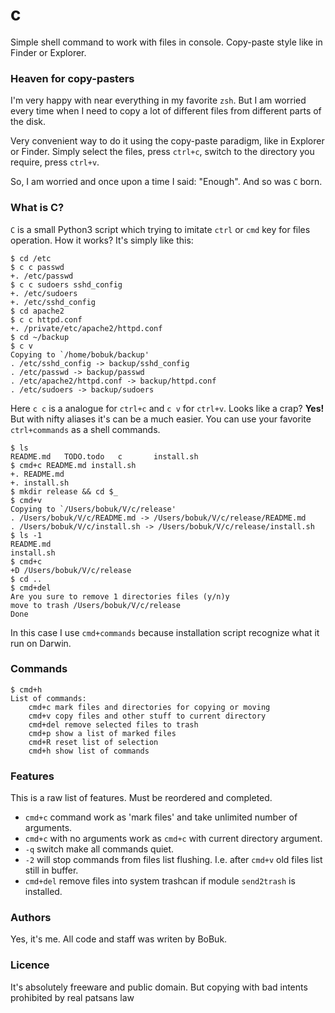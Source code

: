 # c

Simple shell command to work with files in console. Copy-paste style like in Finder or Explorer.

### Heaven for copy-pasters

I'm very happy with near everything in my favorite `zsh`. But I am worried every time when I need to copy a lot of different files from different parts of the disk.

Very convenient way to do it using the copy-paste paradigm, like in Explorer or Finder. Simply select the files, press `ctrl+c`, switch to the directory you require, press `ctrl+v`.

So, I am worried and once upon a time I said: "Enough". And so was `C` born.

### What is C?

`C` is a small Python3 script which trying to imitate `ctrl` or `cmd` key for files operation. How it works? It's simply like this:

```
$ cd /etc
$ c c passwd
+. /etc/passwd
$ c c sudoers sshd_config
+. /etc/sudoers
+. /etc/sshd_config
$ cd apache2
$ c c httpd.conf
+. /private/etc/apache2/httpd.conf
$ cd ~/backup
$ c v
Copying to `/home/bobuk/backup'
. /etc/sshd_config -> backup/sshd_config
. /etc/passwd -> backup/passwd
. /etc/apache2/httpd.conf -> backup/httpd.conf
. /etc/sudoers -> backup/sudoers
```

Here `c c` is a analogue for `ctrl+c` and `c v` for `ctrl+v`. Looks like a crap? **Yes!** But with nifty aliases it's can be a much easier. You can use your favorite `ctrl+commands` as a shell commands.

```
$ ls
README.md   TODO.todo   c       install.sh
$ cmd+c README.md install.sh
+. README.md
+. install.sh
$ mkdir release && cd $_
$ cmd+v
Copying to `/Users/bobuk/V/c/release'
. /Users/bobuk/V/c/README.md -> /Users/bobuk/V/c/release/README.md
. /Users/bobuk/V/c/install.sh -> /Users/bobuk/V/c/release/install.sh
$ ls -1
README.md
install.sh
$ cmd+c
+D /Users/bobuk/V/c/release
$ cd ..
$ cmd+del
Are you sure to remove 1 directories files (y/n)y
move to trash /Users/bobuk/V/c/release
Done
```

In this case I use `cmd+commands` because installation script recognize what it run on Darwin.

### Commands

```
$ cmd+h
List of commands:
    cmd+c mark files and directories for copying or moving
    cmd+v copy files and other stuff to current directory
    cmd+del remove selected files to trash
    cmd+p show a list of marked files
    cmd+R reset list of selection
    cmd+h show list of commands
```

### Features

This is a raw list of features. Must be reordered and completed.

* `cmd+c` command work as 'mark files' and take unlimited number of arguments.
* `cmd+c` with no arguments work as `cmd+c` with current directory argument.
* `-q` switch make all commands quiet.
* `-2` will stop commands from files list flushing. I.e. after `cmd+v` old files list still in buffer.
* `cmd+del` remove files into system trashcan if module `send2trash` is installed.

### Authors

Yes, it's me. All code and staff was writen by BoBuk.

### Licence

It's absolutely freeware and public domain.
But copying with bad intents prohibited by real patsans law
